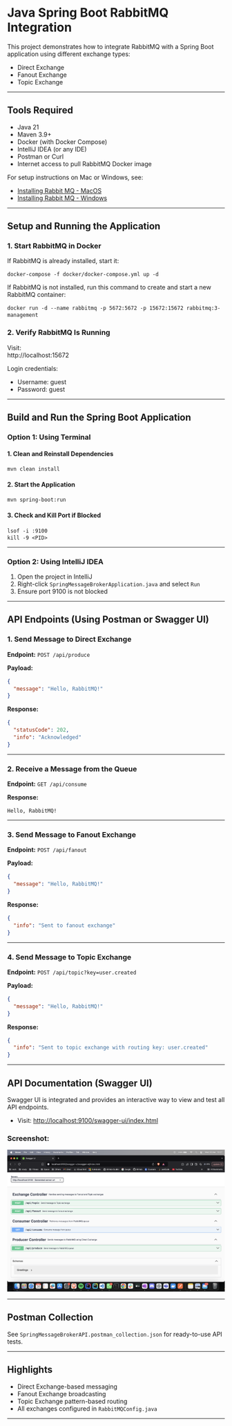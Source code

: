 # Java Spring Boot RabbitMQ Integration

This project demonstrates how to integrate RabbitMQ with a Spring Boot application using different exchange types:
- Direct Exchange
- Fanout Exchange
- Topic Exchange

---

## Tools Required

- Java 21
- Maven 3.9+
- Docker (with Docker Compose)
- IntelliJ IDEA (or any IDE)
- Postman or Curl
- Internet access to pull RabbitMQ Docker image

For setup instructions on Mac or Windows, see:
- [Installing Rabbit MQ - MacOS](https://scribehow.com/shared/Installing_Rabbit_MQ__MacOS__Sr5zdWkDTmywQAU0zb1BZw)
- [Installing Rabbit MQ - Windows](https://scribehow.com/shared/Installing_Rabbit_MQ__Windows__FSQhxP9dRSu-yEzc-D9Hpw)

---

## Setup and Running the Application

### 1. Start RabbitMQ in Docker
If RabbitMQ is already installed, start it:
```
docker-compose -f docker/docker-compose.yml up -d
```

If RabbitMQ is not installed, run this command to create and start a new RabbitMQ container:
```
docker run -d --name rabbitmq -p 5672:5672 -p 15672:15672 rabbitmq:3-management
```

### 2. Verify RabbitMQ Is Running
Visit:  
http://localhost:15672

Login credentials:
- Username: guest
- Password: guest

---

## Build and Run the Spring Boot Application

### Option 1: Using Terminal

#### 1. Clean and Reinstall Dependencies
```
mvn clean install
```

#### 2. Start the Application
```
mvn spring-boot:run
```

#### 3. Check and Kill Port if Blocked
```
lsof -i :9100
kill -9 <PID>
```

---

### Option 2: Using IntelliJ IDEA

1. Open the project in IntelliJ
2. Right-click `SpringMessageBrokerApplication.java` and select `Run`
3. Ensure port 9100 is not blocked

---

## API Endpoints (Using Postman or Swagger UI)

### 1. Send Message to Direct Exchange

**Endpoint:** `POST /api/produce`

**Payload:**
```json
{
  "message": "Hello, RabbitMQ!"
}
```

**Response:**
```json
{
  "statusCode": 202,
  "info": "Acknowledged"
}
```

---

### 2. Receive a Message from the Queue

**Endpoint:** `GET /api/consume`

**Response:**
```
Hello, RabbitMQ!
```

---

### 3. Send Message to Fanout Exchange

**Endpoint:** `POST /api/fanout`

**Payload:**
```json
{
  "message": "Hello, RabbitMQ!"
}
```

**Response:**
```json
{
  "info": "Sent to fanout exchange"
}
```

---

### 4. Send Message to Topic Exchange

**Endpoint:** `POST /api/topic?key=user.created`

**Payload:**
```json
{
  "message": "Hello, RabbitMQ!"
}
```

**Response:**
```json
{
  "info": "Sent to topic exchange with routing key: user.created"
}
```

---

## API Documentation (Swagger UI)

Swagger UI is integrated and provides an interactive way to view and test all API endpoints.

- Visit: [http://localhost:9100/swagger-ui/index.html](http://localhost:9100/swagger-ui/index.html)

### Screenshot:

![Swagger UI Screenshot](docs/swagger-ui-screenshot.png)

---

## Postman Collection

See `SpringMessageBrokerAPI.postman_collection.json` for ready-to-use API tests.

---

## Highlights

- Direct Exchange-based messaging
- Fanout Exchange broadcasting
- Topic Exchange pattern-based routing
- All exchanges configured in `RabbitMQConfig.java`

---

